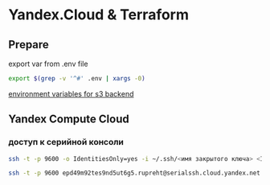 # Yandex.Cloud & Terraform

## Prepare

export var from .env file

```sh
export $(grep -v '^#' .env | xargs -0)
```

[environment variables for s3 backend](https://www.terraform.io/language/settings/backends/s3#credentials-and-shared-configuration)

## Yandex Compute Cloud

### доступ к серийной консоли

```sh
ssh -t -p 9600 -o IdentitiesOnly=yes -i ~/.ssh/<имя закрытого ключа> <ID виртуальной машины>.<имя пользователя>@serialssh.cloud.yandex.net
```

```sh
ssh -t -p 9600 epd49m92tes9nd5ut6g5.rupreht@serialssh.cloud.yandex.net
```
